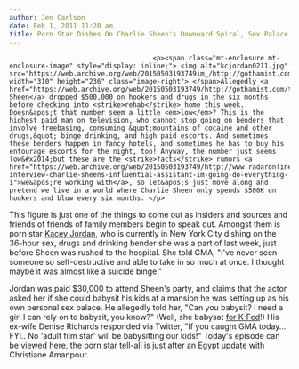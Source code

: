 ```yaml
---
author: Jen Carlson
date: Feb 1, 2011 11:20 am
title: Porn Star Dishes On Charlie Sheen's Downward Spiral, Sex Palace
---
```


	
										<p><span class="mt-enclosure mt-enclosure-image" style="display: inline;"> <img alt="kcjordan0211.jpg" src="https://web.archive.org/web/20150503193749im_/http://gothamist.com/attachments/arts_jen/kcjordan0211.jpg" width="310" height="236" class="image-right"> </span>Allegedly <a href="https://web.archive.org/web/20150503193749/http://gothamist.com/tags/charliesheen">Charlie Sheen</a> dropped $500,000 on hookers and drugs in the six months before checking into <strike>rehab</strike> home this week. Doesn&apos;t that number seem a little <em>low</em>? This is the highest paid man on television, who cannot stop going on benders that involve freebasing, consuming &quot;mountains of cocaine and other drugs,&quot; binge drinking, and high paid escorts. And sometimes these benders happen in fancy hotels, and sometimes he has to buy his entourage escorts for the night, too! Anyway, the number just seems low&#x2014;but these are the <strike>facts</strike> rumors <a href="https://web.archive.org/web/20150503193749/http://www.radaronline.com/exclusives/2011/02/exclusive-interview-charlie-sheens-influential-assistant-im-going-do-everything-i">we&apos;re working with</a>, so let&apos;s just move along and pretend we live in a world where Charlie Sheen only spends $500K on hookers and blow every six months. </p>

<p>This figure is just one of the things to come out as insiders and sources and friends of friends of family members begin to speak out. Amongst them is porn star <a href="https://web.archive.org/web/20150503193749/http://gothamist.com/2011/01/31/porn_star_in_nyc.php">Kacey Jordan</a>, who is currently in New York City dishing on the 36-hour sex, drugs and drinking bender she was a part of last week, just before Sheen was rushed to the hospital. She told GMA, &quot;I&apos;ve never seen someone so self-destructive and able to take in so much at once. I thought maybe it was almost like a suicide binge.&quot;</p>

<p>Jordan was paid $30,000 to attend Sheen&apos;s party, and claims that the actor asked her if she could babysit his kids at a mansion he was setting up as his own personal sex palace. He allegedly told her, &quot;Can you babysit? I need a girl I can rely on to babysit, you know?&quot; (Well, she babysat <a href="https://web.archive.org/web/20150503193749/http://celebs.gather.com/viewArticle.action?articleId=281474979001747">for K-Fed</a>!) His ex-wife Denise Richards responded via Twitter, &quot;If you caught GMA today... FYI.. No &apos;adult film star&apos; will be babysitting our kids!&quot; Today&apos;s episode can be <a href="https://web.archive.org/web/20150503193749/http://abcnews.go.com/watch/good-morning-america/SH5587637/VD55108829/gma-131-kacey-jordan-speaks">viewed here</a>, the porn star tell-all is just after an Egypt update with Christiane Amanpour.</p>					
										
									
				